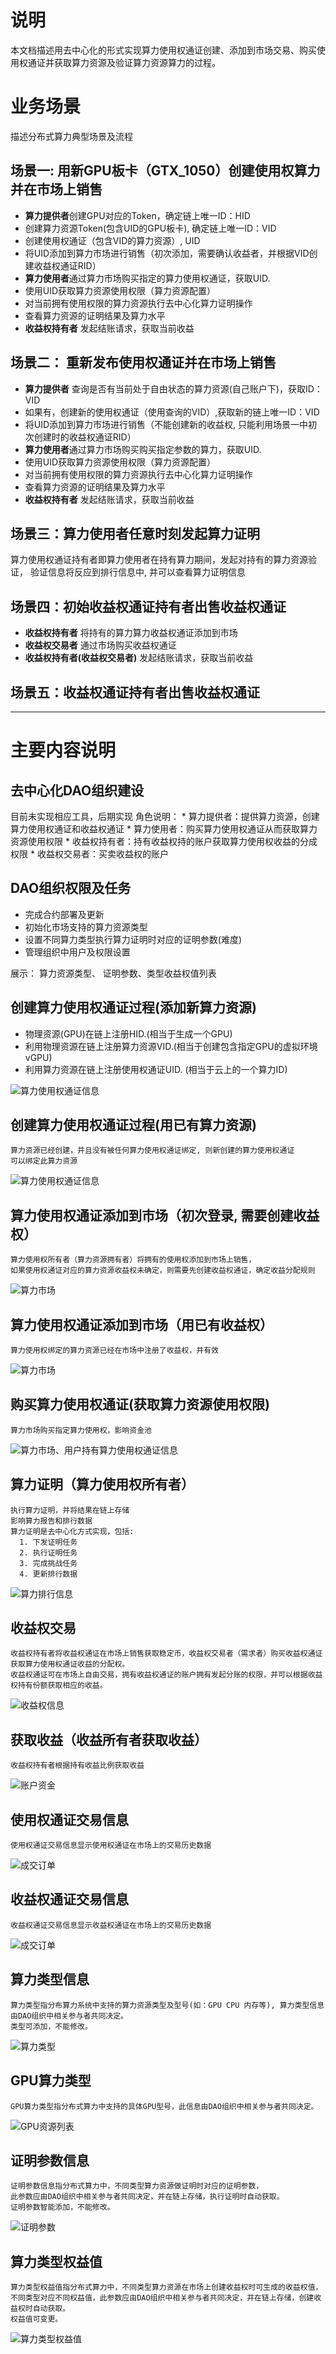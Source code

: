 
# 说明
   本文档描述用去中心化的形式实现算力使用权通证创建、添加到市场交易、购买使用权通证并获取算力资源及验证算力资源算力的过程。

# 业务场景
   描述分布式算力典型场景及流程

## 场景一: 用新GPU板卡（GTX_1050）创建使用权算力并在市场上销售
   - **算力提供者**创建GPU对应的Token，确定链上唯一ID：HID
   - 创建算力资源Token(包含UID的GPU板卡), 确定链上唯一ID：VID
   - 创建使用权通证（包含VID的算力资源）, UID
   - 将UID添加到算力市场进行销售（初次添加，需要确认收益者，并根据VID创建收益权通证RID）
   - **算力使用者**通过算力市场购买指定的算力使用权通证，获取UID.
   - 使用UID获取算力资源使用权限（算力资源配置）
   - 对当前拥有使用权限的算力资源执行去中心化算力证明操作
   - 查看算力资源的证明结果及算力水平
   - **收益权持有者** 发起结账请求，获取当前收益

## 场景二： 重新发布使用权通证并在市场上销售
   - **算力提供者** 查询是否有当前处于自由状态的算力资源(自己账户下)，获取ID：VID
   - 如果有，创建新的使用权通证（使用查询的VID）,获取新的链上唯一ID：VID
   - 将UID添加到算力市场进行销售（不能创建新的收益权, 只能利用场景一中初次创建时的收益权通证RID）
   - **算力使用者**通过算力市场购买购买指定参数的算力，获取UID.
   - 使用UID获取算力资源使用权限（算力资源配置）
   - 对当前拥有使用权限的算力资源执行去中心化算力证明操作
   - 查看算力资源的证明结果及算力水平
   - **收益权持有者** 发起结账请求，获取当前收益

## 场景三：算力使用者任意时刻发起算力证明
   算力使用权通证持有者即算力使用者在持有算力期间，发起对持有的算力资源验证，
   验证信息将反应到排行信息中, 并可以查看算力证明信息

## 场景四：初始收益权通证持有者出售收益权通证
   - **收益权持有者** 将持有的算力算力收益权通证添加到市场
   - **收益权交易者** 通过市场购买收益权通证
   - **收益权持有者(收益权交易者)** 发起结账请求，获取当前收益

## 场景五：收益权通证持有者出售收益权通证

---

# 主要内容说明

## 去中心化DAO组织建设
   目前未实现相应工具，后期实现
   角色说明：
      * 算力提供者：提供算力资源，创建算力使用权通证和收益权通证
      * 算力使用者：购买算力使用权通证从而获取算力资源使用权限
      * 收益权持有者：持有收益权持的账户获取算力使用权收益的分成权限
      * 收益权交易者：买卖收益权的账户

## DAO组织权限及任务
   * 完成合约部署及更新
   * 初始化市场支持的算力资源类型
   * 设置不同算力类型执行算力证明时对应的证明参数(难度)
   * 管理组织中用户及权限设置

   展示： 算力资源类型、 证明参数、类型收益权值列表


## 创建算力使用权通证过程(添加新算力资源)
   * 物理资源(GPU)在链上注册HID.(相当于生成一个GPU)
   * 利用物理资源在链上注册算力资源VID.(相当于创建包含指定GPU的虚拟环境vGPU)
   * 利用算力资源在链上注册使用权通证UID. (相当于云上的一个算力ID)
   
   ![算力使用权通证信息](./images/show_use_rights.png)
  
## 创建算力使用权通证过程(用已有算力资源)
    算力资源已经创建，并且没有被任何算力使用权通证绑定, 则新创建的算力使用权通证
    可以绑定此算力资源

   ![算力使用权通证信息](./images/show_use_rights.png)

## 算力使用权通证添加到市场（初次登录, 需要创建收益权）
    算力使用权所有者（算力资源拥有者）将拥有的使用权添加到市场上销售，
    如果使用权通证对应的算力资源收益权未确定，则需要先创建收益权通证，确定收益分配规则

   ![算力市场](./images/show_market_use.png)

## 算力使用权通证添加到市场（用已有收益权）
    算力使用权绑定的算力资源已经在市场中注册了收益权，并有效

   ![算力市场](./images/show_market_use.png)

## 购买算力使用权通证(获取算力资源使用权限)
    算力市场购买指定算力使用权，影响资金池

   ![算力市场、用户持有算力使用权通证信息](./images/market_and_users.png)

## 算力证明（算力使用权所有者）
    执行算力证明，并将结果在链上存储
    影响算力报告和排行数据
    算力证明是去中心化方式实现，包括:
      1. 下发证明任务
      2. 执行证明任务
      3. 完成挑战任务
      4. 更新排行数据

   ![算力排行信息](./images/show_com_ranks_detail.png)

## 收益权交易 
    收益权持有者将收益权通证在市场上销售获取稳定币，收益权交易者（需求者）购买收益权通证获取算力使用权通证收益的分配权。
    收益权通证可在市场上自由交易，拥有收益权通证的账户拥有发起分账的权限，并可以根据收益权持有份额获取相应的收益。

   ![收益权信息](./images/show_revenues.png)

## 获取收益（收益所有者获取收益）
    收益权持有者根据持有收益比例获取收益

   ![账户资金](./images/show_balances.png)
   
## 使用权通证交易信息
    使用权通证交易信息显示使用权通证在市场上的交易历史数据

   ![成交订单](./images/show_orders.png)

## 收益权通证交易信息
    收益权通证交易信息显示收益权通证在市场上的交易历史数据

   ![成交订单](./images/show_orders_revenue.png)

## 算力类型信息
    算力类型指分布算力系统中支持的算力资源类型及型号(如：GPU CPU 内存等), 算力类型信息由DAO组织中相关参与者共同决定。
    类型可添加，不能修改。

   ![算力类型](./images/show_types.png)

## GPU算力类型
    GPU算力类型指分布式算力中支持的具体GPU型号，此信息由DAO组织中相关参与者共同决定。

   ![GPU资源列表](./images/show_gpus.png)

 
## 证明参数信息
    证明参数信息指分布式算力中，不同类型算力资源做证明时对应的证明参数，
    此参数应由DAO组织中相关参与者共同决定，并在链上存储，执行证明时自动获取。
    证明参数智能添加，不能修改。

   ![证明参数](./images/show_proof_parameters.png)

## 算力类型权益值
    算力类型权益值指分布式算力中，不同类型算力资源在市场上创建收益权时可生成的收益权值，
    不同类型对应不同权益值，此参数应由DAO组织中相关参与者共同决定，并在链上存储，创建收益权时自动获取。
    权益值可变更。

   ![算力类型权益值](./images/show_type_revenue.png)

